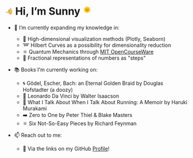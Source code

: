 # <img src="https://github.com/sunnydigital/sunnydigital/blob/main/static/animated-wave.png" height="20"> Hi, I’m Sunny <img src="https://github.com/sunnydigital/sunnydigital/blob/main/static/animated-sun.gif" height="24">

- 🌱 I’m currently expanding my knowledge in:
    - 🎨 High-dimensional visualization methods (Plotly, Seaborn)
    - ➿ Hilbert Curves as a possibility for dimensionality reduction
    - ⚛️ Quantum Mechanics through [MIT OpenCourseWare](https://www.youtube.com/playlist?list=PLUl4u3cNGP60cspQn3N9dYRPiyVWDd80G)
    - 🧮 Fractional representations of numbers as "steps"

- 📚 Books I'm currently working on:
    - 🌀 Gödel, Escher, Bach: an Eternal Golden Braid by Douglas Hofstadter (a doozy)
    - 🎨 Leonardo Da Vinci by Walter Isaacson
    - 🏃 What I Talk About When I Talk About Running: A Memoir by Haruki Murakami
    - ➡️ Zero to One by Peter Thiel & Blake Masters
    - ⚛️ Six Not-So-Easy Pieces by Richard Feynman

- 📫 Reach out to me:
    - 🔗 Via the links on my GitHub [Profile](https://github.com/sunnydigital)!

<!---
sunnydigital/sunnydigital is a ✨ special ✨ repository because its `README.md` (this file) appears on your GitHub profile.
You can click the Preview link to take a look at your changes.
--->
